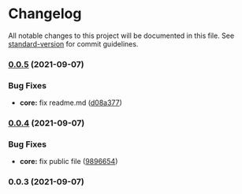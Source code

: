 # Changelog

All notable changes to this project will be documented in this file. See [standard-version](https://github.com/conventional-changelog/standard-version) for commit guidelines.

### [0.0.5](https://github.com/vuthanhbayit/nuxt-tailwindui/compare/v0.0.4...v0.0.5) (2021-09-07)


### Bug Fixes

* **core:** fix readme.md ([d08a377](https://github.com/vuthanhbayit/nuxt-tailwindui/commit/d08a377d165fef0f11f9ac4dee6d749cfa3502f2))

### [0.0.4](https://github.com/vuthanhbayit/nuxt-tailwindui/compare/v0.0.3...v0.0.4) (2021-09-07)


### Bug Fixes

* **core:** fix public file ([9896654](https://github.com/vuthanhbayit/nuxt-tailwindui/commit/98966543be73587737cba20a14648be53eaf5811))

### 0.0.3 (2021-09-07)
